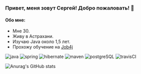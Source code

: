 ### Привет, меня зовут Сергей! Добро пожаловать! 👋

#### Обо мне:

* Мне 30.
* Живу в Астрахани.
* Изучаю Java около 1,5 лет.
* Прохожу обучение на [Job4j](https://job4j.ru/)

![java](https://img.shields.io/badge/Java-%3E%3D7-orange)
![spring](https://img.shields.io/badge/Spring-%3E%3D3-green)
![hibernate](https://img.shields.io/badge/Hibernate-%3E%3D3-yellow)
![maven](https://img.shields.io/badge/Maven-%3E%3D3-red)
![postgreSQL](https://img.shields.io/badge/PostgreSQL-%3E%3D5-brightgreen)
![travisCI](https://img.shields.io/badge/Travis-CI-green)

![Anurag's GitHub stats](https://github-readme-stats.vercel.app/api?username=smorozov30&hide=stars,prs,issues,contribs)


<!--
**smorozov30/smorozov30** is a ✨ _special_ ✨ repository because its `README.md` (this file) appears on your GitHub profile.

Here are some ideas to get you started:

- 🔭 I’m currently working on ...
- 🌱 I’m currently learning ...
- 👯 I’m looking to collaborate on ...
- 🤔 I’m looking for help with ...
- 💬 Ask me about ...
- 📫 How to reach me: ...
- 😄 Pronouns: ...
- ⚡ Fun fact: ...
-->
